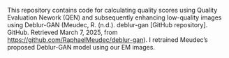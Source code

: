 This repository contains code for calculating quality scores using Quality Evaluation Nework (QEN) and subsequently enhancing low-quality images using Deblur-GAN (Meudec, R. (n.d.). deblur-gan [GitHub repository]. GitHub. Retrieved March 7, 2025, from https://github.com/RaphaelMeudec/deblur-gan). I retrained Meudec’s proposed Deblur-GAN model using our EM images.

